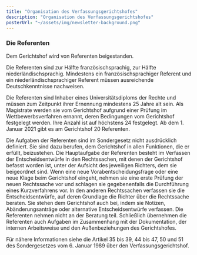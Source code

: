 ```yaml
---
title: "Organisation des Verfassungsgerichtshofes"
description: "Organisation des Verfassungsgerichtshofes"
posterUrl: "~/assets/img/newsletter-background.png"
---
```


### Die Referenten

Dem Gerichtshof wird von Referenten beigestanden.

Die Referenten sind zur Hälfte französischsprachig, zur Hälfte niederländischsprachig. Mindestens ein französischsprachiger Referent und ein niederländischsprachiger Referent müssen ausreichende Deutschkenntnisse nachweisen.

Die Referenten sind Inhaber eines Universitätsdiploms der Rechte und müssen zum Zeitpunkt ihrer Ernennung mindestens 25 Jahre alt sein. Als Magistrate werden sie vom Gerichtshof aufgrund einer Prüfung im Wettbewerbsverfahren ernannt, deren Bedingungen vom Gerichtshof festgelegt werden. Ihre Anzahl ist auf höchstens 24 festgelegt. Ab dem 1. Januar 2021 gibt es am Gerichtshof 20 Referenten.

Die Aufgaben der Referenten sind im Sondergesetz nicht ausdrücklich definiert. Sie sind dazu berufen, dem Gerichtshof in allen Funktionen, die er erfüllt, beizustehen. Die Hauptaufgabe der Referenten besteht im Verfassen der Entscheidsentwürfe in den Rechtssachen, mit denen der Gerichtshof befasst worden ist, unter der Aufsicht des jeweiligen Richters, dem sie beigeordnet sind. Wenn eine neue Vorabentscheidungsfrage oder eine neue Klage beim Gerichtshof eingeht, nehmen sie eine erste Prüfung der neuen Rechtssache vor und schlagen sie gegebenenfalls die Durchführung eines Kurzverfahrens vor. In den anderen Rechtssachen verfassen sie die Entscheidsentwürfe, auf deren Grundlage die Richter über die Rechtssache beraten. Sie stehen dem Gerichtshof auch bei, indem sie Notizen, Abänderungsanträge oder alternative Entscheidsentwürfe verfassen. Die Referenten nehmen nicht an der Beratung teil. Schließlich übernehmen die Referenten auch Aufgaben im Zusammenhang mit der Dokumentation, der internen Arbeitsweise und den Außenbeziehungen des Gerichtshofes.

Für nähere Informationen siehe die Artikel 35 bis 39, 44 bis 47, 50 und 51 des Sondergesetzes vom 6. Januar 1989 über den Verfassungsgerichtshof.
